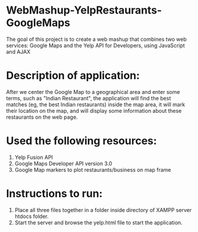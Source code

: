 # WebMashup-YelpRestaurants-GoogleMaps
 The goal of this project is to create a web mashup that combines two web services: Google Maps and the Yelp API for Developers, using JavaScript and AJAX
 
 # Description of application:
 After we center the Google Map to a geographical area and enter some terms, such as "Indian Restaurant", the application will find the best matches (eg, the best Indian restaurants) inside the map area, it will mark their location on the map, and will display some information about these restaurants on the web page.

# Used the following resources:
1. Yelp Fusion API
2. Google Maps Developer API version 3.0
3. Google Map markers to plot restaurants/business on map frame


# Instructions to run:
1. Place all three files together in a folder inside directory of XAMPP server htdocs folder.
2. Start the server and browse the yelp.html file to start the application.
